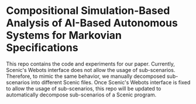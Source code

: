 # Compositional Simulation-Based Analysis of AI-Based Autonomous Systems for Markovian Specifications

This repo contains the code and experiments for our paper. Currently, Scenic's Webots interface does not allow the usage of sub-scenarios. Therefore, to mimic the same behavior, we manually decomposed sub-scenarios into different Scenic files. Once Scenic's Webots interface is fixed to allow the usage of sub-scenarios, this repo will be updated to automatically decompose sub-scenarios of a Scenic program.
